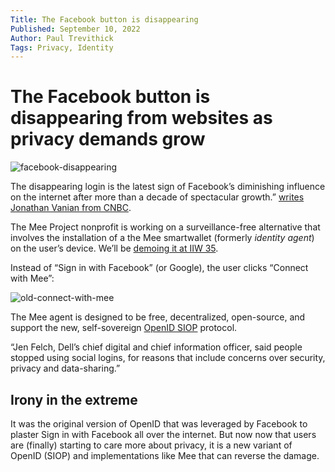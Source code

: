 ```yaml
---
Title: The Facebook button is disappearing
Published: September 10, 2022
Author: Paul Trevithick
Tags: Privacy, Identity
---
```


# The Facebook button is disappearing from websites as privacy demands grow

![facebook-disappearing](../@assets/facebook-disappearing.webp)

The disappearing login is the latest sign of Facebook’s diminishing influence on the internet after more than a decade of spectacular growth.” [writes Jonathan Vanian from CNBC](https://www.nbcnews.com/tech/social-media/facebook-button-disappearing-websites-privacy-demands-grow-rcna46869).

The Mee Project nonprofit is working on a surveillance-free alternative that involves the installation of a the Mee smartwallet (formerly *identity agent*) on the user’s device. We’ll be [demoing it at IIW 35](https://www.eventbrite.com/e/internet-identity-workshop-iiwxxxv-35-2022b-tickets-368643531727).

Instead of “Sign in with Facebook” (or Google), the user clicks “Connect with Mee”:

![old-connect-with-mee](../@assets/old-connect-with-mee.webp)

The Mee agent is designed to be free, decentralized, open-source, and support the new, self-sovereign [OpenID SIOP](https://openid.net/specs/openid-connect-self-issued-v2-1_0.html) protocol.

“Jen Felch, Dell’s chief digital and chief information officer, said people stopped using social logins, for reasons that include concerns over security, privacy and data-sharing.”

## **Irony in the extreme**

It was the original version of OpenID that was leveraged by Facebook to plaster Sign in with Facebook all over the internet. But now now that users are (finally) starting to care more about privacy, it is a new variant of OpenID (SIOP) and implementations like Mee that can reverse the damage.